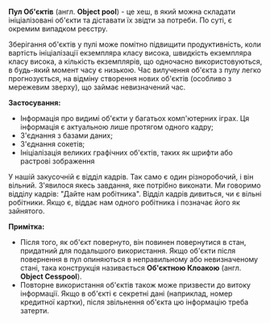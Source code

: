**Пул Об'єктів** (англ. **Object pool**) - це хеш, в який можна складати
ініціалізовані об'єкти та діставати їх звідти за потреби. По суті, є
окремим випадком реєстру.

Зберігання об'єктів у пулі може помітно підвищити продуктивність, коли
вартість ініціалізації екземпляра класу висока, швидкість екземпляра класу висока,
а кількість екземплярів, що одночасно використовуються, в будь-який момент часу є низькою.
Час вилучення об'єкта з пулу легко прогнозується, на відміну створення нових
об'єктів (особливо з мережевим зверху), що займає невизначений час.

**Застосування:**
* Інформація про видимі об'єкти у багатьох комп'ютерних іграх. Ця інформація є актуальною
  лише протягом одного кадру;
* З'єднання з базами даних;
* З'єднання сокетів;
* Ініціалізація великих графічних об'єктів, таких як шрифти або растрові зображення

У нашій закусочній є відділ кадрів. Так само є один
різноробочий, і він вільний. З'явилося якесь завдання, яке потрібно виконати. Ми говоримо
відділу кадрів: "Дайте нам робітника". Відділ кадрів дивиться, чи є вільні робітники. Якщо
є, віддає нам одного робітника і позначає його як зайнятого.

**Примітка:**
* Після того, як об'єкт повернуто, він повинен повернутися в стан, придатний для
  подальшого використання. Якщо об'єкти після повернення в пул опиняються в неправильному
  або невизначеному стані, така конструкція називається **Об'єктною Клоакою** (англ. **Object
  Cesspool**).
* Повторне використання об'єктів також може призвести до витоку інформації. Якщо в об'єкті
  є секретні дані (наприклад, номер кредитної картки), після звільнення об'єкта цю
  інформацію треба затерти.